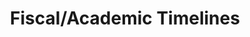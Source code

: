 ---
title: "Fiscal&#x2F;Academic Timelines"
draft: false

datafile: "/data/blindspots.json"
index: 8
---